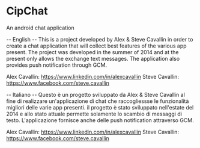 # CipChat

An android chat application

-- English --
This is a project developed by Alex & Steve Cavallin in order to create a chat application that will collect best features of the various app present.
The project was developed in the summer of 2014 and at the present only allows the exchange text messages. The application also provides push notification through GCM.

Alex Cavallin: https://www.linkedin.com/in/alexcavallin
Steve Cavallin: https://www.facebook.com/steve.cavallin

-- Italiano --
Questo è un progetto sviluppato da Alex & Steve Cavallin al fine di realizzare un'applicazione di chat che raccogliessse le funzionalità migliori delle varie app presenti.
il progetto è stato sviluppato nell'estate del 2014 e allo stato attuale permette solamente lo scambio di messaggi di testo. L'applicazione fornisce anche delle push notification attraverso GCM.

Alex Cavallin: https://www.linkedin.com/in/alexcavallin
Steve Cavallin: https://www.facebook.com/steve.cavallin

